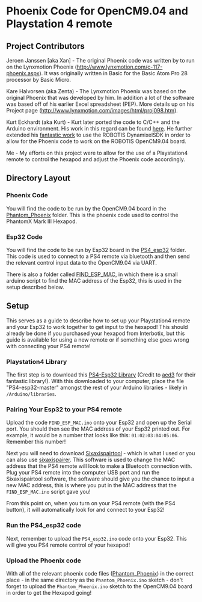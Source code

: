 # Phoenix Code for OpenCM9.04 and Playstation 4 remote

## Project Contributors
Jeroen Janssen [aka Xan] - The original Phoenix code was written by to run on the Lynxmotion Phoenix (http://www.lynxmotion.com/c-117-phoenix.aspx). It was originally written in Basic for the Basic Atom Pro 28 processor by Basic Micro.

Kare Halvorsen (aka Zenta) - The Lynxmotion Phoenix was based on the original Phoenix that was developed by him. In addition a lot of the software was based off of his earlier Excel spreadsheet (PEP). More details up on his Project page (http://www.lynxmotion.com/images/html/proj098.htm).

Kurt Eckhardt (aka Kurt) - Kurt later ported the code to C/C++ and the Arduino environment. His work in this regard can be found [here](https://github.com/KurtE/Arduino_Phoenix_Parts). He further extended his [fantastic work](https://github.com/KurtE/Open_CM_CR_Arduino_Sketches) to use the ROBOTIS DynamixelSDK in order to allow for the Phoenix code to work on the ROBOTIS OpenCM9.04 board.

Me - My efforts on this project were to allow for the use of a Playstation4 remote to control the hexapod and adjust the Phoenix code accordingly.

## Directory Layout

### Phoenix Code
You will find the code to be run by the OpenCM9.04 board in the [Phantom_Phoenix](./Phantom_Phoenix) folder. This is the phoenix code used to control the PhantomX Mark III Hexapod.

### Esp32 Code
You will find the code to be run by Esp32 board in the [PS4_esp32](./PS4_esp32) folder. This code is used to connect to a PS4 remote via bluetooth and then send the relevant control input data to the OpenCM9.04 via UART.

There is also a folder called [FIND_ESP_MAC](./FIND_ESP_MAC), in which there is a small arduino script to find the MAC address of the Esp32, this is used in the setup described below.

## Setup
This serves as a guide to describe how to set up your Playstation4 remote and your Esp32 to work together to get input to the hexapod! This should already be done if you purchased your hexapod from Interbotix, but this guide is available for using a new remote or if something else goes wrong with connecting your PS4 remote!

### Playstation4 Library
The first step is to download this [PS4-Esp32 Library](https://github.com/aed3/PS4-esp32) (Credit to [aed3](https://github.com/aed3) for their fantastic library!). With this downloaded to your computer, place the file "PS4-esp32-master" amongst the rest of your Arduino libraries - likely in `/Arduino/libraries`.

### Pairing Your Esp32 to your PS4 remote
Upload the code `FIND_ESP_MAC.ino` onto your Esp32 and open up the Serial port. You should then see the MAC address of your Esp32 printed out. For example, it would be a number that looks like this: `01:02:03:04:05:06`. Remember this number!

Next you will need to download [Sixaxispairtool](https://sixaxispairtool.software.informer.com/download/) - which is what I used or you can also use [sixaxispairer](https://github.com/user-none/sixaxispairer). This software is used to change the MAC address that the PS4 remote will look to make a Bluetooth connection with. Plug your PS4 remote into the computer USB port and run the Sixaxispairtool software, the software should give you the chance to input a new MAC address, this is where you put in the MAC address that the `FIND_ESP_MAC.ino` script gave you!

From this point on, when you turn on your PS4 remote (with the PS4 button), it will automatically look for and connect to your Esp32!

### Run the PS4_esp32 code
Next, remember to upload the `PS4_esp32.ino` code onto your Esp32. This will give you PS4 remote control of your hexapod!

### Upload the Phoenix code
With all of the relevant phoenix code files ([Phantom_Phoenix](./Phantom_Phoenix)) in the correct place - in the same directory as the `Phantom_Phoenix.ino` sketch - don't forget to upload the `Phantom_Phoenix.ino` sketch to the OpenCM9.04 board in order to get the Hexapod going!